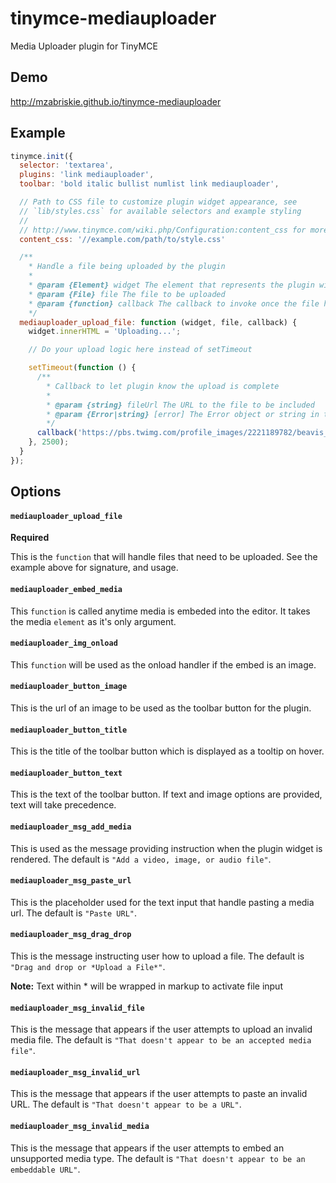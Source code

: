 # tinymce-mediauploader

Media Uploader plugin for TinyMCE

## Demo

http://mzabriskie.github.io/tinymce-mediauploader

## Example

```js
tinymce.init({
  selector: 'textarea',
  plugins: 'link mediauploader',
  toolbar: 'bold italic bullist numlist link mediauploader',

  // Path to CSS file to customize plugin widget appearance, see 
  // `lib/styles.css` for available selectors and example styling
  //
  // http://www.tinymce.com/wiki.php/Configuration:content_css for more info
  content_css: '//example.com/path/to/style.css'

  /**
    * Handle a file being uploaded by the plugin
    *
    * @param {Element} widget The element that represents the plugin widget
    * @param {File} file The file to be uploaded
    * @param {function} callback The callback to invoke once the file has been uploaded
    */
  mediauploader_upload_file: function (widget, file, callback) {
    widget.innerHTML = 'Uploading...';

    // Do your upload logic here instead of setTimeout

    setTimeout(function () {
      /**
        * Callback to let plugin know the upload is complete
        *
        * @param {string} fileUrl The URL to the file to be included
        * @param {Error|string} [error] The Error object or string in the event an error occurred
        */
      callback('https://pbs.twimg.com/profile_images/2221189782/beavis_butthead.jpg');
    }, 2500);
  }
});
```

## Options

#### `mediauploader_upload_file`

**Required**

This is the `function` that will handle files that need to be uploaded. See the example above for signature, and usage.

#### `mediauploader_embed_media`

This `function` is called anytime media is embeded into the editor. It takes the media `element` as it's only argument.

#### `mediauploader_img_onload`

This `function` will be used as the onload handler if the embed is an image.

#### `mediauploader_button_image`

This is the url of an image to be used as the toolbar button for the plugin.

#### `mediauploader_button_title`

This is the title of the toolbar button which is displayed as a tooltip on hover.

#### `mediauploader_button_text`

This is the text of the toolbar button. If text and image options are provided, text will take precedence.

#### `mediauploader_msg_add_media`

This is used as the message providing instruction when the plugin widget is rendered. The default is `"Add a video, image, or audio file"`.

#### `mediauploader_msg_paste_url`

This is the placeholder used for the text input that handle pasting a media url. The default is `"Paste URL"`.

#### `mediauploader_msg_drag_drop`

This is the message instructing user how to upload a file. The default is `"Drag and drop or *Upload a File*"`.

**Note:** Text within * will be wrapped in markup to activate file input

#### `mediauploader_msg_invalid_file`

This is the message that appears if the user attempts to upload an invalid media file. The default is `"That doesn't appear to be an accepted media file"`.

#### `mediauploader_msg_invalid_url`

This is the message that appears if the user attempts to paste an invalid URL. The default is `"That doesn't appear to be a URL"`.

#### `mediauploader_msg_invalid_media`

This is the message that appears if the user attempts to embed an unsupported media type. The default is `"That doesn't appear to be an embeddable URL"`.
